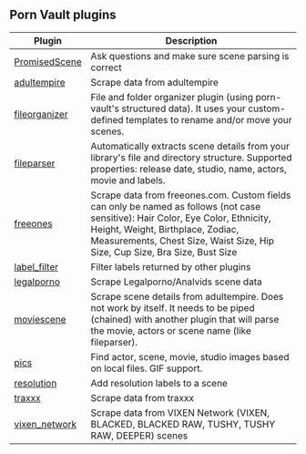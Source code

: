 ## Porn Vault plugins

| Plugin                                                                                                         | Description                                                                                                                                                                                                                                         |
| -------------------------------------------------------------------------------------------------------------- | --------------------------------------------------------------------------------------------------------------------------------------------------------------------------------------------------------------------------------------------------- |
| [PromisedScene](https://github.com/arcadianCdr/porn-vault-plugins/blob/master/plugins/PromisedScene/README.md) | Ask questions and make sure scene parsing is correct                                                                                                                                                                                                |
| [adultempire](https://github.com/arcadianCdr/porn-vault-plugins/blob/master/plugins/adultempire/README.md)     | Scrape data from adultempire                                                                                                                                                                                                                        |
| [fileorganizer](https://github.com/arcadianCdr/porn-vault-plugins/blob/master/plugins/fileorganizer/README.md) | File and folder organizer plugin (using porn-vault&#x27;s structured data). It uses your custom-defined templates to rename and/or move your scenes.                                                                                                     |
| [fileparser](https://github.com/arcadianCdr/porn-vault-plugins/blob/master/plugins/fileparser/README.md)       | Automatically extracts scene details from your library&#x27;s file and directory structure. Supported properties: release date, studio, name, actors, movie and labels.                                                                                  |
| [freeones](https://github.com/arcadianCdr/porn-vault-plugins/blob/master/plugins/freeones/README.md)           | Scrape data from freeones.com. Custom fields can only be named as follows (not case sensitive): Hair Color, Eye Color, Ethnicity, Height, Weight, Birthplace, Zodiac, Measurements, Chest Size, Waist Size, Hip Size, Cup Size, Bra Size, Bust Size |
| [label_filter](https://github.com/arcadianCdr/porn-vault-plugins/blob/master/plugins/label_filter/README.md)   | Filter labels returned by other plugins                                                                                                                                                                                                             |
| [legalporno](https://github.com/arcadianCdr/porn-vault-plugins/blob/master/plugins/legalporno/README.md)       | Scrape Legalporno/Analvids scene data                                                                                                                                                                                                               |
| [moviescene](https://github.com/arcadianCdr/porn-vault-plugins/blob/master/plugins/moviescene/README.md)       | Scrape scene details from adultempire. Does not work by itself. It needs to be piped (chained) with another plugin that will parse the movie, actors or scene name (like fileparser).                                                               |
| [pics](https://github.com/arcadianCdr/porn-vault-plugins/blob/master/plugins/pics/README.md)                   | Find actor, scene, movie, studio images based on local files. GIF support.                                                                                                                                                                          |
| [resolution](https://github.com/arcadianCdr/porn-vault-plugins/blob/master/plugins/resolution/README.md)       | Add resolution labels to a scene                                                                                                                                                                                                                    |
| [traxxx](https://github.com/arcadianCdr/porn-vault-plugins/blob/master/plugins/traxxx/README.md)               | Scrape data from traxxx                                                                                                                                                                                                                             |
| [vixen_network](https://github.com/arcadianCdr/porn-vault-plugins/blob/master/plugins/vixen_network/README.md) | Scrape data from VIXEN Network (VIXEN, BLACKED, BLACKED RAW, TUSHY, TUSHY RAW, DEEPER) scenes                                                                                                                                                       |
